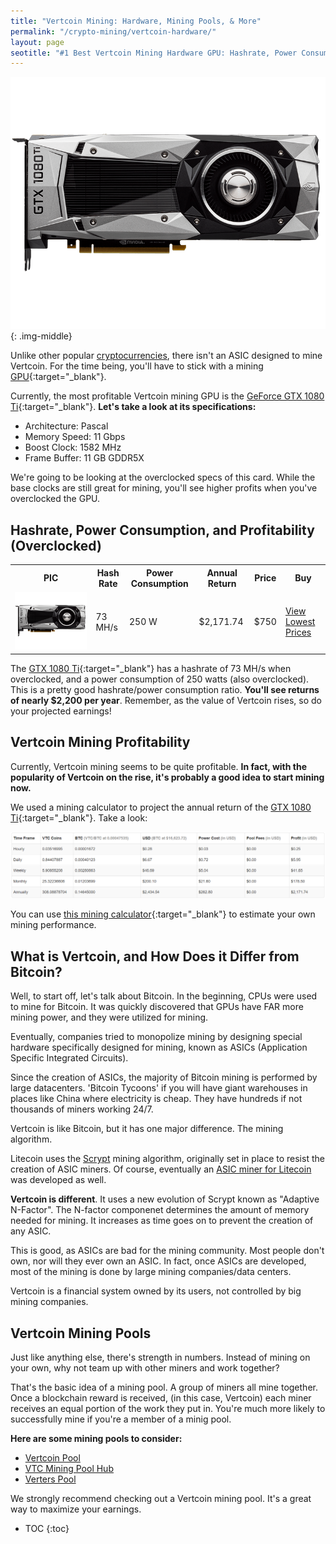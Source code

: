 ```yaml
---
title: "Vertcoin Mining: Hardware, Mining Pools, & More"
permalink: "/crypto-mining/vertcoin-hardware/"
layout: page
seotitle: "#1 Best Vertcoin Mining Hardware GPU: Hashrate, Power Consumption, & More (2017)" 
---
```

![GTX 1080 Ti](/img/cryptocurrency/gpu/gtx-1080ti.png){: .img-middle}
 
Unlike other popular [cryptocurrencies](/crypto-mining/), there isn't an ASIC designed to mine Vertcoin. For the time being, you'll have to stick with a mining [GPU](https://en.bitcoin.it/wiki/Mining){:target="_blank"}. 

Currently, the most profitable Vertcoin mining GPU is the [GeForce GTX 1080 Ti](http://rover.ebay.com/rover/1/711-53200-19255-0/1?icep_ff3=9&pub=5575177097&toolid=10001&campid=5338234948&customid=&icep_uq=gtx+1080+ti&icep_sellerId=&icep_ex_kw=&icep_sortBy=12&icep_catId=&icep_minPrice=&icep_maxPrice=&ipn=psmain&icep_vectorid=229466&kwid=902099&mtid=824&kw=lg){:target="_blank"}. **Let's take a look at its specifications:**

* Architecture: Pascal
* Memory Speed: 11 Gbps
* Boost Clock: 1582 MHz
* Frame Buffer: 11 GB GDDR5X

We're going to be looking at the overclocked specs of this card. While the base clocks are still great for mining, you'll see higher profits when you've overclocked the GPU.

## Hashrate, Power Consumption, and Profitability (Overclocked)

<table class="basic-table" align="center">
	<tr>
		<th>PIC</th>
		<th>Hash Rate</th>
		<th>Power Consumption</th>
		<th>Annual Return</th>
		<th>Price</th>
		<th>Buy</th>
	</tr>
	<tr>
		<td><a target="_blank" href="http://rover.ebay.com/rover/1/711-53200-19255-0/1?icep_ff3=9&pub=5575177097&toolid=10001&campid=5338234948&customid=&icephttp://rover.ebay.com/rover/1/711-53200-19255-0/1?icep_ff3=9&pub=5575177097&toolid=10001&campid=5338234948&customid=&icep_uq=gtx+1080+ti&icep_sellerId=&icep_ex_kw=&icep_sortBy=12&icep_catId=&icep_minPrice=&icep_maxPrice=&ipn=psmain&icep_vectorid=229466&kwid=902099&mtid=824&kw=lg_uq=gtx+1080+ti&icep_sellerId=&icep_ex_kw=&icep_sortBy=12&icep_catId=&icep_minPrice=&icep_maxPrice=&ipn=psmain&icep_vectorid=229466&kwid=902099&mtid=824&kw=lg"><img class="table-image" src="/img/cryptocurrency/gpu/gtx-1080ti.png" /></a></td>
		<td>73 MH/s</td>
		<td>250 W</td>
		<td>$2,171.74</td>
		<td>$750</td>
		<td><a target="_blank" class="big-button" href="http://rover.ebay.com/rover/1/711-53200-19255-0/1?icep_ff3=9&pub=5575177097&toolid=10001&campid=5338234948&customid=&icep_uq=gtx+1080+ti&icep_sellerId=&icep_ex_kw=&icep_sortBy=12&icep_catId=&icep_minPrice=&icep_maxPrice=&ipn=psmain&icep_vectorid=229466&kwid=902099&mtid=824&kw=lg">View Lowest Prices</a></td>
	</tr>
</table>

The [GTX 1080 Ti](http://rover.ebay.com/rover/1/711-53200-19255-0/1?icep_ff3=9&pub=5575177097&toolid=10001&campid=5338234948&customid=&icep_uq=gtx+1080+ti&icep_sellerId=&icep_ex_kw=&icep_sortBy=12&icep_catId=&icep_minPrice=&icep_maxPrice=&ipn=psmain&icep_vectorid=229466&kwid=902099&mtid=824&kw=lg){:target="_blank"} has a hashrate of 73 MH/s when overclocked, and a power consumption of 250 watts (also overclocked). This is a pretty good hashrate/power consumption ratio. **You'll see returns of nearly $2,200 per year**. Remember, as the value of Vertcoin rises, so do your projected earnings! 

## Vertcoin Mining Profitability 

Currently, Vertcoin mining seems to be quite profitable. **In fact, with the popularity of Vertcoin on the rise, it's probably a good idea to start mining now.**

We used a mining calculator to project the annual return of the [GTX 1080 Ti](http://rover.ebay.com/rover/1/711-53200-19255-0/1?icep_ff3=9&pub=5575177097&toolid=10001&campid=5338234948&customid=&icep_uq=gtx+1080+ti&icep_sellerId=&icep_ex_kw=&icep_sortBy=12&icep_catId=&icep_minPrice=&icep_maxPrice=&ipn=psmain&icep_vectorid=229466&kwid=902099&mtid=824&kw=lg){:target="_blank"}. Take a look: 

<a target="_blank" href="https://www.coinwarz.com/calculators/vertcoin-mining-calculator/?h=73.00&p=250.00&pc=0.12&pf=0.00&d=43494.43785064&r=25.00000000&er=0.00047535&btcer=16623.72000000&hc=0.00"><img src="/img/cryptocurrency/vertcoin-profit.png" /></a>

You can use [this mining calculator](https://www.coinwarz.com/calculators/vertcoin-mining-calculator/?h=73.00&p=250.00&pc=0.12&pf=0.00&d=43494.43785064&r=25.00000000&er=0.00047535&btcer=16623.72000000&hc=0.00){:target="_blank"} to estimate your own mining performance. 

## What is Vertcoin, and How Does it Differ from Bitcoin? 

Well, to start off, let's talk about Bitcoin. In the beginning, CPUs were used to mine for Bitcoin. It was quickly discovered that GPUs have FAR more mining power, and they were utilized for mining. 

Eventually, companies tried to monopolize mining by designing special hardware specifically designed for mining, known as ASICs (Application Specific Integrated Circuits). 

Since the creation of ASICs, the majority of Bitcoin mining is performed by large datacenters. 'Bitcoin Tycoons' if you will have giant warehouses in places like China where electricity is cheap. They have hundreds if not thousands of miners working 24/7. 

Vertcoin is like Bitcoin, but it has one major difference. The mining algorithm. 

Litecoin uses the [Scrypt](/crypto-mining/scrypt-hardware/) mining algorithm, originally set in place to resist the creation of ASIC miners. Of course, eventually an [ASIC miner for Litecoin](/crypto-mining/litecoin-hardware/) was developed as well. 

**Vertcoin is different**. It uses a new evolution of Scrypt known as "Adaptive N-Factor". The N-factor componenet determines the amount of memory needed for mining. It increases as time goes on to prevent the creation of any ASIC. 

This is good, as ASICs are bad for the mining community. Most people don't own, nor will they ever own an ASIC. In fact, once ASICs are developed, most of the mining is done by large mining companies/data centers. 

Vertcoin is a financial system owned by its users, not controlled by big mining companies. 

## Vertcoin Mining Pools 

Just like anything else, there's strength in numbers. Instead of mining on your own, why not team up with other miners and work together?

That's the basic idea of a mining pool. A group of miners all mine together. Once a blockchain reward is received, (in this case, Vertcoin) each miner receives an equal portion of the work they put in. You're much more likely to successfully mine if you're a member of a minig pool. 

**Here are some mining pools to consider:** 

* [Vertcoin Pool](https://poolmining.org/pool/vtc)
* [VTC Mining Pool Hub](https://vertcoin.miningpoolhub.com/)
* [Verters Pool](https://pool.verters.com/)

We strongly recommend checking out a Vertcoin mining pool. It's a great way to maximize your earnings.

* TOC
{:toc}
